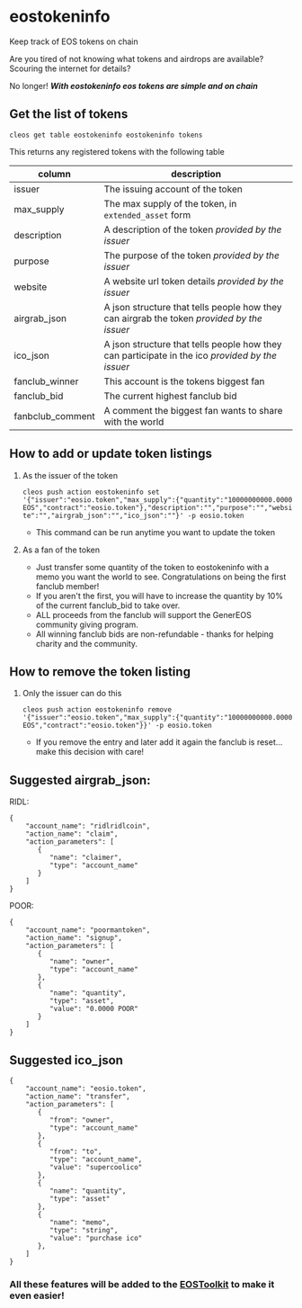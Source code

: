 # eostokeninfo
Keep track of EOS tokens on chain

Are you tired of not knowing what tokens and airdrops are available? Scouring the internet for details?

No longer!
***With eostokeninfo eos tokens are simple and on chain***

## Get the list of tokens
`cleos get table eostokeninfo eostokeninfo tokens`

This returns any registered tokens with the following table

|column|description|
|------|-----------|
|issuer|The issuing account of the token|
|max_supply|The max supply of the token, in `extended_asset` form|
|description|A description of the token *provided by the issuer*|
|purpose|The purpose of the token *provided by the issuer*|
|website|A website url token details *provided by the issuer*|
|airgrab_json|A json structure that tells people how they can airgrab the token *provided by the issuer*|
|ico_json|A json structure that tells people how they can participate in the ico *provided by the issuer*|
|fanclub_winner|This account is the tokens biggest fan|
|fanclub_bid|The current highest fanclub bid|
|fanbclub_comment|A comment the biggest fan wants to share with the world|

## How to add or update token listings
1. As the issuer of the token

   `cleos push action eostokeninfo set '{"issuer":"eosio.token","max_supply":{"quantity":"10000000000.0000 EOS","contract":"eosio.token"},"description":"","purpose":"","website":"","airgrab_json":"","ico_json":""}' -p eosio.token`
   
   * This command can be run anytime you want to update the token
   
1. As a fan of the token

   * Just transfer some quantity of the token to eostokeninfo with a memo you want the world to see.
      Congratulations on being the first fanclub member!
   * If you aren't the first, you will have to increase the quantity by 10% of the current fanclub_bid to take over.
   * ALL proceeds from the fanclub will support the GenerEOS community giving program.
   * All winning fanclub bids are non-refundable - thanks for helping charity and the community.

## How to remove the token listing
1. Only the issuer can do this

   `cleos push action eostokeninfo remove '{"issuer":"eosio.token","max_supply":{"quantity":"10000000000.0000 EOS","contract":"eosio.token"}}' -p eosio.token`
   
   * If you remove the entry and later add it again the fanclub is reset... make this decision with care!
   
## Suggested airgrab_json:
RIDL:
```
{
    "account_name": "ridlridlcoin",
    "action_name": "claim",
    "action_parameters": [
       {
          "name": "claimer",
          "type": "account_name"
       }
    ]
}
```   
POOR:
```
{
    "account_name": "poormantoken",
    "action_name": "signup",
    "action_parameters": [
       {
          "name": "owner",
          "type": "account_name"
       },
       {
          "name": "quantity",
          "type": "asset",
          "value": "0.0000 POOR"
       }
    ]
}
```  

## Suggested ico_json
```
{
    "account_name": "eosio.token",
    "action_name": "transfer",
    "action_parameters": [
       {
          "from": "owner",
          "type": "account_name"
       },
       {
          "from": "to",
          "type": "account_name",
          "value": "supercoolico"
       },
       {
          "name": "quantity",
          "type": "asset"
       },
       {
          "name": "memo",
          "type": "string",
          "value": "purchase ico"
       },
    ]
}
``` 
### All these features will be added to the [EOSToolkit](https://eostoolkit.io) to make it even easier!


